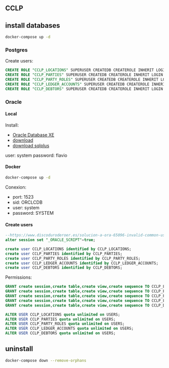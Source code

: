 ## CCLP

## install databases

``` sh
docker-compose up -d
```

### Postgres

 Create users:

```sql
CREATE ROLE "CCLP_LOCATIONS" SUPERUSER CREATEDB CREATEROLE INHERIT LOGIN PASSWORD 'CCLP_LOCATIONS';
CREATE ROLE "CCLP_PARTIES" SUPERUSER CREATEDB CREATEROLE INHERIT LOGIN PASSWORD 'CCLP_PARTIES';
CREATE ROLE "CCLP_PARTY_ROLES" SUPERUSER CREATEDB CREATEROLE INHERIT LOGIN PASSWORD 'CCLP_PARTY_ROLES';
CREATE ROLE "CCLP_LEDGER_ACCOUNTS" SUPERUSER CREATEDB CREATEROLE INHERIT LOGIN PASSWORD 'CCLP_LEDGER_ACCOUNTS';
CREATE ROLE "CCLP_DEBTORS" SUPERUSER CREATEDB CREATEROLE INHERIT LOGIN PASSWORD 'CCLP_DEBTORS';
```

### Oracle

#### Local

Install:

- [Oracle Database XE](https://www.oracle.com/es/database/technologies/appdev/xe.html)
- [download](https://www.oracle.com/database/technologies/xe18c-downloads.html)
- [download sqlplus](https://www.oracle.com/database/technologies/instant-client/winx64-64-downloads.html)

user: system
password: flavio

#### Docker

``` sh
docker-compose up -d
```

Conexion:

- port: 1523
- sid: ORCLCDB
- user: system
- password: SYSTEM

#### Create users

```sql
--https://www.discoduroderoer.es/solucion-a-ora-65096-invalid-common-user-or-role-name-en-oracle/
alter session set "_ORACLE_SCRIPT"=true;

create user CCLP_LOCATIONS identified by CCLP_LOCATIONS;
create user CCLP_PARTIES identified by CCLP_PARTIES;
create user CCLP_PARTY_ROLES identified by CCLP_PARTY_ROLES;
create user CCLP_LEDGER_ACCOUNTS identified by CCLP_LEDGER_ACCOUNTS;
create user CCLP_DEBTORS identified by CCLP_DEBTORS;
```

Permissions:

```sql
GRANT create session,create table,create view,create sequence TO CCLP_LOCATIONS;
GRANT create session,create table,create view,create sequence TO CCLP_PARTIES;
GRANT create session,create table,create view,create sequence TO CCLP_PARTY_ROLES;
GRANT create session,create table,create view,create sequence TO CCLP_LEDGER_ACCOUNTS;
GRANT create session,create table,create view,create sequence TO CCLP_DEBTORS;

ALTER USER CCLP_LOCATIONS quota unlimited on USERS;
ALTER USER CCLP_PARTIES quota unlimited on USERS;
ALTER USER CCLP_PARTY_ROLES quota unlimited on USERS;
ALTER USER CCLP_LEDGER_ACCOUNTS quota unlimited on USERS;
ALTER USER CCLP_DEBTORS quota unlimited on USERS;
```

## uninstall

``` sh
docker-compose down --remove-orphans
```
